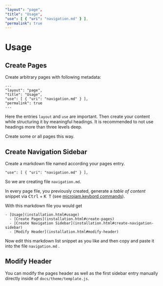```yaml
---
"layout": "page",
"title": "Usage",
"use": [ { "uri": "navigation.md" } ],
"permalink": true
---
```


# Usage

## Create Pages

Create arbitrary pages with following metadata:

```
---
"layout": "page",
"title": "Usage",
"use": [ { "uri": "navigation.md" } ],
"permalink": true
---
```
Here the entries `layout` and `use` are important. Then create your content while structuring it by meaningful headings. It is recommended to not use headings more than three levels deep. 

Create some or all pages this way.

## Create Navigation Sidebar

Create a markdown file named according your pages entry.
```
"use": [ { "uri": "navigation.md" } ],
```
So we are creating file `navigation.md`.

In every page file, you previously created, generate a *table of content* snippet via <kbd>Ctrl</kbd>&nbsp;+&nbsp;<kbd>K</kbd>&nbsp;&nbsp;<kbd>T</kbd> (see [microjam.keybord commands](file:///C:/git/microjam/docs/usage.html#keyboard-commands)).

With this markdown file you would get 

```
- [Usage](installation.html#usage)
  - [Create Pages](installation.html#create-pages)
  - [Create Navigation Sidebar](installation.html#create-navigation-sidebar)
  - [Modify Header](installation.html#modify-header)
```

Now edit this markdown list snippet as you like and then copy and paste it into the file `navigation.md` .

## Modify Header

You can modify the pages header as well as the first sidebar entry manually directly inside of `docs/theme/template.js`.
